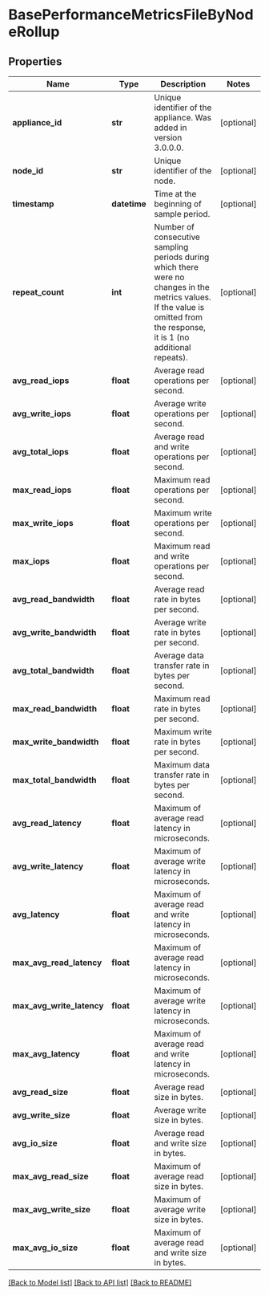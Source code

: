 # BasePerformanceMetricsFileByNodeRollup

## Properties
Name | Type | Description | Notes
------------ | ------------- | ------------- | -------------
**appliance_id** | **str** | Unique identifier of the appliance. Was added in version 3.0.0.0. | [optional] 
**node_id** | **str** | Unique identifier of the node. | [optional] 
**timestamp** | **datetime** | Time at the beginning of sample period. | [optional] 
**repeat_count** | **int** | Number of consecutive sampling periods during which there were no changes in the metrics values. If the value is omitted from the response, it is 1 (no additional repeats).  | [optional] 
**avg_read_iops** | **float** | Average read operations per second. | [optional] 
**avg_write_iops** | **float** | Average write operations per second. | [optional] 
**avg_total_iops** | **float** | Average read and write operations per second. | [optional] 
**max_read_iops** | **float** | Maximum read operations per second. | [optional] 
**max_write_iops** | **float** | Maximum write operations per second. | [optional] 
**max_iops** | **float** | Maximum read and write operations per second. | [optional] 
**avg_read_bandwidth** | **float** | Average read rate in bytes per second. | [optional] 
**avg_write_bandwidth** | **float** | Average write rate in bytes per second. | [optional] 
**avg_total_bandwidth** | **float** | Average data transfer rate in bytes per second. | [optional] 
**max_read_bandwidth** | **float** | Maximum read rate in bytes per second. | [optional] 
**max_write_bandwidth** | **float** | Maximum write rate in bytes per second. | [optional] 
**max_total_bandwidth** | **float** | Maximum data transfer rate in bytes per second. | [optional] 
**avg_read_latency** | **float** | Maximum of average read latency in microseconds. | [optional] 
**avg_write_latency** | **float** | Maximum of average write latency in microseconds. | [optional] 
**avg_latency** | **float** | Maximum of average read and write latency in microseconds. | [optional] 
**max_avg_read_latency** | **float** | Maximum of average read latency in microseconds. | [optional] 
**max_avg_write_latency** | **float** | Maximum of average write latency in microseconds. | [optional] 
**max_avg_latency** | **float** | Maximum of average read and write latency in microseconds. | [optional] 
**avg_read_size** | **float** | Average read size in bytes. | [optional] 
**avg_write_size** | **float** | Average write size in bytes. | [optional] 
**avg_io_size** | **float** | Average read and write size in bytes. | [optional] 
**max_avg_read_size** | **float** | Maximum of average read size in bytes. | [optional] 
**max_avg_write_size** | **float** | Maximum of average write size in bytes. | [optional] 
**max_avg_io_size** | **float** | Maximum of average read and write size in bytes. | [optional] 

[[Back to Model list]](../README.md#documentation-for-models) [[Back to API list]](../README.md#documentation-for-api-endpoints) [[Back to README]](../README.md)


